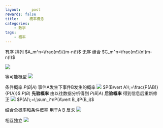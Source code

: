 ```yaml
---
layout:     post
rewards: false
title:     概率概念
categories:
    - 数学
tags:
    - 概率
---
```


有序 排列
$A_m^n=\frac{m!}{(m-n)!}$
无序 组合
$C_m^n=\frac{m!}{n!(m-n)!}$

![](https://tva1.sinaimg.cn/large/006tNbRwgy1fudmq21v0nj31kw0ebmy5.jpg)

等可能概型
![](https://tva1.sinaimg.cn/large/006tNbRwgy1fudmq5acz5j31kw0stn14.jpg)


条件概率
$P(B\vert A)$ 事件A发生下事件B发生的概率
![](https://tva1.sinaimg.cn/large/006tNbRwgy1fudmq9hxxyj31ae07yjrq.jpg)
$P(B\vert A)\;=\frac{P(AB)}{P(A)}$
$P(B)$ **先验概率** 由以往数据分析得到
$P(B\vert A)$ **后验概率** 得到信息后重新修正
![](https://tva4.sinaimg.cn/large/006tNbRwgy1fudmqdfe3gj318e0fsabe.jpg)
$P(A)\;=\;\sum_i^nP(A\vert B_i)P(B_i)$

结合全概率和条件概率 用于A B 反求
![](https://tva2.sinaimg.cn/large/006tNbRwgy1fudmqh6c8mj317a09oaai.jpg)

相互独立
![](https://tva2.sinaimg.cn/large/006tNbRwgy1fudmqkbrr7j317m05u0sx.jpg)